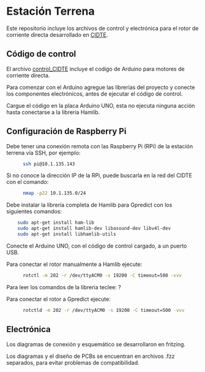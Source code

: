 # Estación Terrena

Este repositorio incluye los archivos de control y electrónica para el rotor de corriente directa desarrollado en [CIDTE](http://cidte.uaz.edu.mx/web/).

## Código de control

El archivo [control_CIDTE](control_CIDTE) incluye el codigo de Arduino para motores de corriente directa.

Para comenzar con el Arduino agregue las librerías del proyecto y conecte los componentes electrónicos, antes de ejecutar el código de control.

Cargue el código en la placa Arduino UNO, esta no ejecuta ninguna acción hasta conectarse a la librería Hamlib. 

## Configuración de Raspberry Pi

Debe tener una conexión remota con las Raspberry Pi (RPi) de la estación terrena vía SSH, por ejemplo:
```bash
      ssh pi@10.1.135.143
```

Si no conoce la dirección IP de la RPi, puede buscarla en la red del CIDTE con el comando:
```bash
      nmap -p22 10.1.135.0/24
```

Debe instalar la librería completa de Hamlib para Gpredict con los siguientes comandos:
```bash
    sudo apt-get install ham-lib
    sudo apt-get install hamlib-dev libasound-dev libv4l-dev
    sudo apt-get install libhamlib-utils
```

Conecte el Arduino UNO, con el código de control cargado, a un puerto USB.

Para conectar el rotor manualmente a Hamlib ejecute:
```bash
      rotctl -m 202 -r /dev/ttyACM0 -s 19200 -C timeout=500 -vvv
```
Para leer los comandos de la libreria teclee: ?

Para conectar el rotor a Gpredict ejecute:
```bash
      rotctld -m 202 -r /dev/ttyACM0 -s 19200 -C timeout=500 -vvv
```
## Electrónica

Los diagramas de conexión y esquemático se desarrollaron en fritzing.

Los diagramas y el diseño de PCBs se encuentran en archivos .fzz separados, para evitar problemas de compatibilidad.
